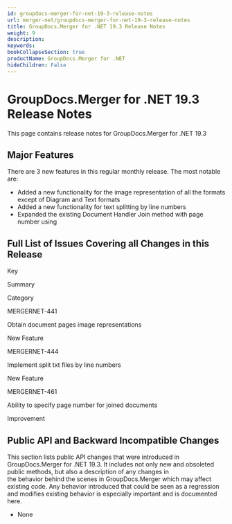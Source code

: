 ```yaml
---
id: groupdocs-merger-for-net-19-3-release-notes
url: merger-net/groupdocs-merger-for-net-19-3-release-notes
title: GroupDocs.Merger for .NET 19.3 Release Notes
weight: 9
description: 
keywords: 
bookCollapseSection: true
productName: GroupDocs.Merger for .NET
hideChildren: False
---
```


# GroupDocs.Merger for .NET 19.3 Release Notes

This page contains release notes for GroupDocs.Merger for .NET 19.3

## Major Features

There are 3 new features in this regular monthly release. The most notable are:

*   Added a new functionality for the image representation of all the formats except of Diagram and Text formats
*   Added a new functionality for text splitting by line numbers
*   Expanded the existing Document Handler Join method with page number using

## Full List of Issues Covering all Changes in this Release

Key

Summary

Category

MERGERNET-441

Obtain document pages image representations

New Feature

MERGERNET-444

Implement split txt files by line numbers

New Feature

MERGERNET-461

Ability to specify page number for joined documents

Improvement

## Public API and Backward Incompatible Changes

This section lists public API changes that were introduced in GroupDocs.Merger for .NET 19.3. It includes not only new and obsoleted public methods, but also a description of any changes in the behavior behind the scenes in GroupDocs.Merger which may affect existing code. Any behavior introduced that could be seen as a regression and modifies existing behavior is especially important and is documented here.

*   None
